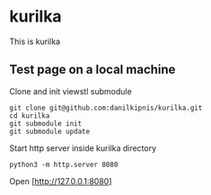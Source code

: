 kurilka
=======
This is kurilka

Test page on a local machine
----------------------------

Clone and init viewstl submodule
```
git clone git@github.com:danilkipnis/kurilka.git
cd kurilka
git submodule init
git submodule update
```

Start http server inside kurilka directory
```
python3 -m http.server 8080
```

Open [http://127.0.0.1:8080]
